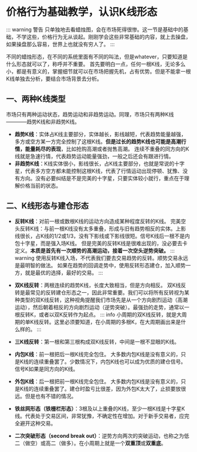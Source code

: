 # 价格行为基础教学，认识K线形态

::: warning 警告
只单独地去看蜡烛图，会在市场死得很惨。这一节是基础中的基础，不学这些，价格行为无从谈起。刚刚学会这些非常基础的内容，就上去操盘，如果操盘那么容易，世界上也就没有穷人了。
:::

不同的蜡烛形态，在不同的系统里面有不同的叫法，但是whatever，只要知道是什么形态就可以了，称呼并不重要。
首先要明白一点，任何一根K线，无论多么小，都是有意义的，掌握细节就可以在市场把握先机，占有优势。但是不能拿一根K线单独去分析，要结合市场背景去分析。
## 一、两种K线类型
市场只有两种运动状态，趋势运动和非趋势运动。同理，市场只有两种K线————趋势K线和非趋势K线。
- **趋势K线**：实体占K线主要部分，实体越长，影线越短，代表趋势能量越强，多方或空方某一方完全控制了这根K线。**但是过长的趋势K线也可能是高潮行情，能量耗尽的表现**，比如抢购高潮或者抛售高潮。
连续不重叠的同方向的K线就是急速行情，代表趋势运动能量强劲，一般之后还会有跟进行情。
- **非趋势K线**：K线实体很小，影线很长，占K线主要部分，也就是常说的十字星，代表多方空方都未能控制这根K线，代表了行情运动出现停顿、犹豫、没有方向。没有必要纠结是不是完美的十字星，只要实体较小就行，重点在于理解价格当前的状态。
## 二、K线形态与建仓形态
- **反转K线**：对前一根或数根K线的运动方向造成某种程度反转的K线。
    完美空头反转K线：与前一根K线没有太多重叠，形成与旧有趋势相反的实体。上影线很长，占K线的1/2或1/3，没有下影线或下影线很短。信号K线后一根不是内包十字星，而是强入场K线。
    但是完美的反转K线是很难出现的，没必要去卡定义。**本质是首先有一次顺势的高潮运动，接着一次空头逆势突破。**
::: warning
使用反转K线入场，不代表我们要去交易趋势的反转。顺势交易永远是最明智的做法。
如果在趋势的回调走势中，使用反转形态建仓，加入顺势一方，就是最优的选择，最好的交易。
:::
- **双K线反转**：两根连续的趋势K线，长度大致相当，但是方向相反。
双K线反转是最常见的反转建仓形态之一，因此非常重要。我们可以将所有反转视为某种类型的双K线反转，这种视角提醒我们市场先是从一个方向剧烈运动（高潮运动），然后朝着相反的方向剧烈运动（逆势突破）。最强劲的走势，通常以一根反转K，或者以双K反转作为起点。
::: info
小周期的双K线反转，就是大周期的单K线反转。这里必须要知道，在小周期的多根K，在大周期画出来是什么样的。
:::

- **三K线反转**：第一根和第三根构成双K线反转，中间是一根不显眼的K线。

- **内包K线**：前一根把后一根K线完全包住。
大多数内包K线是没有意义的，只是K线的连续重叠罢了。少数情况下，内包K线也可以成为优质的建仓信号。信号K如果是同方向的K线。

- **外包K线**：后一根把前一根K线完全包住。
大多数内包K线是没有意义的，只是K线的连续重叠罢了。建仓时盈亏比很差，因为外包K太大了，止损要放很远。但是也有不错的情况。

- **铁丝网形态（铁栅栏形态）**：3根及以上重叠的K线，至少一根K线是十字星K线。代表处于交易区间，非常犹豫，不确定性在增加。对于新手交易者，应完全避开这种交易。

- **二次突破形态（second break out）**：逆势方向两次的突破运动，也称之为低二（做空）或高二（做多）。在小周期上就是一个**双重顶**或**双重底**。